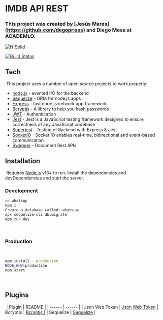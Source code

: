 # IMDB API REST

### This project was created by [Jesús Mares] (https://github.com/degoprisss) and Diego Mesa at ACADEMLO.

[![N|Solid](https://cldup.com/dTxpPi9lDf.thumb.png)](https://nodesource.com/products/nsolid)

[![Build Status](https://travis-ci.org/joemccann/dillinger.svg?branch=master)](https://travis-ci.org/joemccann/dillinger)

## Tech

​
This project uses a number of open source projects to work properly:
​

- [node.js](http://nodejs.org) - evented I/O for the backend
- [Sequelize](https://github.com/sequelize/sequelize/blob/main/README.md) - ORM for node.js apps
- [Express](http://expressjs.com) - fast node.js network app framework
- [Bcryptjs](https://www.npmjs.com/package/bcrypt) - A library to help you hash passwords
- [JWT](https://www.npmjs.com/package/jsonwebtoken) - Authentication
- [Jest](https://jestjs.io/) - Jest is a JavaScript testing framework designed to ensure correctness of any JavaScript codebase
- [Supertest](https://www.npmjs.com/package/supertest) - Testing of Backend with Express & Jest
- [SocketIO](https://socket.io/) - Socket.IO enables real-time, bidirectional and event-based communication
- [Swagger](https://swagger.io/) - Document Rest APIs

## Installation

​
Requires [Node.js](https://nodejs.org/) v13+ to run.
​
Install the dependencies and devDependencies and start the server.
​

### Development

```sh
cd whatsup
npm i
Create a database called: whatsup;
npx sequelize-cli db:migrate
npm run dev
```

​

### Production

​

```sh
npm install --production
NODE_ENV=production
npm start
```

​

## Plugins

​
| Plugin | README |
| ------ | ------ |
| Json Web Token | [Json Web Token](https://github.com/auth0/node-jsonwebtoken/blob/master/README.md)
| Bcryptjs | [Bcryptjs ](https://github.com/dcodeIO/bcrypt.js/blob/master/README.md) |
| Sequelize | [Sequelize](https://github.com/sequelize/sequelize/blob/main/README.md) |



